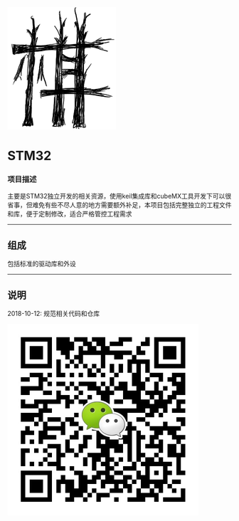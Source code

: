 ﻿[![sites](adv/Qi.png)](http://www.qitas.cn)

# STM32

### 项目描述

主要是STM32独立开发的相关资源，使用keil集成库和cubeMX工具开发下可以很省事，但难免有些不尽人意的地方需要额外补足，本项目包括完整独立的工程文件和库，便于定制修改，适合严格管控工程需求

---

## 组成

包括标准的驱动库和外设


---
## 说明

2018-10-12: 规范相关代码和仓库



[![sites](adv/qitas.jpg)](http://www.qitas.cn)
